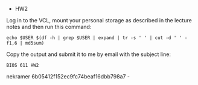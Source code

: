 * HW2

Log in to the VCL, mount your personal storage as described in the
lecture notes and then run this command:

```
echo $USER $(df -h | grep $USER | expand | tr -s ' ' | cut -d ' ' -f1,6 | md5sum)
```

Copy the output and submit it to me by email with the subject line:

```
BIOS 611 HW2
```
nekramer 6b05412f152ec9fc74beaf16dbb798a7 -
